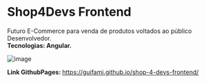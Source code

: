 # Shop4Devs Frontend

Futuro E-Commerce para venda de produtos voltados ao público Desenvolvedor.<br>
**Tecnologias: Angular.**

![image](https://user-images.githubusercontent.com/93688391/226082031-e9a7f735-000a-4108-88ee-bec1485296fb.png)

<b>Link GithubPages: </b><a href="https://guifami.github.io/shop-4-devs-frontend/">https://guifami.github.io/shop-4-devs-frontend/</a>
